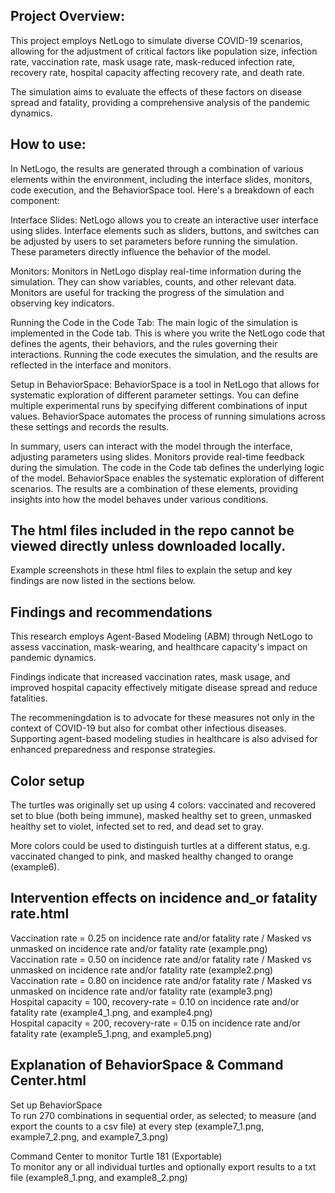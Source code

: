 ## Project Overview:
This project employs NetLogo to simulate diverse COVID-19 scenarios, allowing for the adjustment of critical factors like population size, infection rate, vaccination rate, mask usage rate, mask-reduced infection rate, recovery rate, hospital capacity affecting recovery rate, and death rate. 

The simulation aims to evaluate the effects of these factors on disease spread and fatality, providing a comprehensive analysis of the pandemic dynamics. 
## How to use:
In NetLogo, the results are generated through a combination of various elements within the environment, including the interface slides, monitors, code execution, and the BehaviorSpace tool. Here's a breakdown of each component:

Interface Slides: NetLogo allows you to create an interactive user interface using slides. Interface elements such as sliders, buttons, and switches can be adjusted by users to set parameters before running the simulation. These parameters directly influence the behavior of the model.

Monitors: Monitors in NetLogo display real-time information during the simulation. They can show variables, counts, and other relevant data. Monitors are useful for tracking the progress of the simulation and observing key indicators.

Running the Code in the Code Tab: The main logic of the simulation is implemented in the Code tab. This is where you write the NetLogo code that defines the agents, their behaviors, and the rules governing their interactions. Running the code executes the simulation, and the results are reflected in the interface and monitors.

Setup in BehaviorSpace: BehaviorSpace is a tool in NetLogo that allows for systematic exploration of different parameter settings. You can define multiple experimental runs by specifying different combinations of input values. BehaviorSpace automates the process of running simulations across these settings and records the results.

In summary, users can interact with the model through the interface, adjusting parameters using slides. Monitors provide real-time feedback during the simulation. The code in the Code tab defines the underlying logic of the model. BehaviorSpace enables the systematic exploration of different scenarios. The results are a combination of these elements, providing insights into how the model behaves under various conditions.     

## The html files included in the repo cannot be viewed directly unless downloaded locally.
Example screenshots in these html files to explain the setup and key findings are now listed in the sections below.
## Findings and recommendations
This research employs Agent-Based Modeling (ABM) through NetLogo to assess vaccination, mask-wearing, and healthcare capacity's impact on pandemic dynamics. 

Findings indicate that increased vaccination rates, mask usage, and improved hospital capacity effectively mitigate disease spread and reduce fatalities. 

The recommeningdation is to advocate for these measures not only in the context of COVID-19 but also for combat other infectious diseases. Supporting agent-based modeling studies in healthcare is also advised for enhanced preparedness and response strategies.
## Color setup
The turtles was originally set up using 4 colors: vaccinated and recovered set to blue (both being immune), masked healthy set to green, unmasked healthy set to violet, infected set to red, and dead set to gray.

More colors could be used to distinguish turtles at a different status, e.g. vaccinated changed to pink, and masked healthy changed to orange (example6). 
## Intervention effects on incidence and_or fatality rate.html
Vaccination rate = 0.25 on incidence rate and/or fatality rate / Masked vs unmasked on incidence rate and/or fatality rate
(example.png)     
Vaccination rate = 0.50 on incidence rate and/or fatality rate / Masked vs unmasked on incidence rate and/or fatality rate
(example2.png)     
Vaccination rate = 0.80 on incidence rate and/or fatality rate / Masked vs unmasked on incidence rate and/or fatality rate
(example3.png)     
Hospital capacity = 100, recovery-rate = 0.10 on incidence rate and/or fatality rate
(example4_1.png, and example4.png)     
Hospital capacity = 200, recovery-rate = 0.15 on incidence rate and/or fatality rate
(example5_1.png, and example5.png)     
## Explanation of BehaviorSpace & Command Center.html
Set up BehaviorSpace     
To run 270 combinations in sequential order, as selected; to measure (and export the counts to a csv file) at every step
(example7_1.png, example7_2.png, and example7_3.png)   

Command Center to monitor Turtle 181 (Exportable)     
To monitor any or all individual turtles and optionally export results to a txt file
(example8_1.png, and example8_2.png)     
